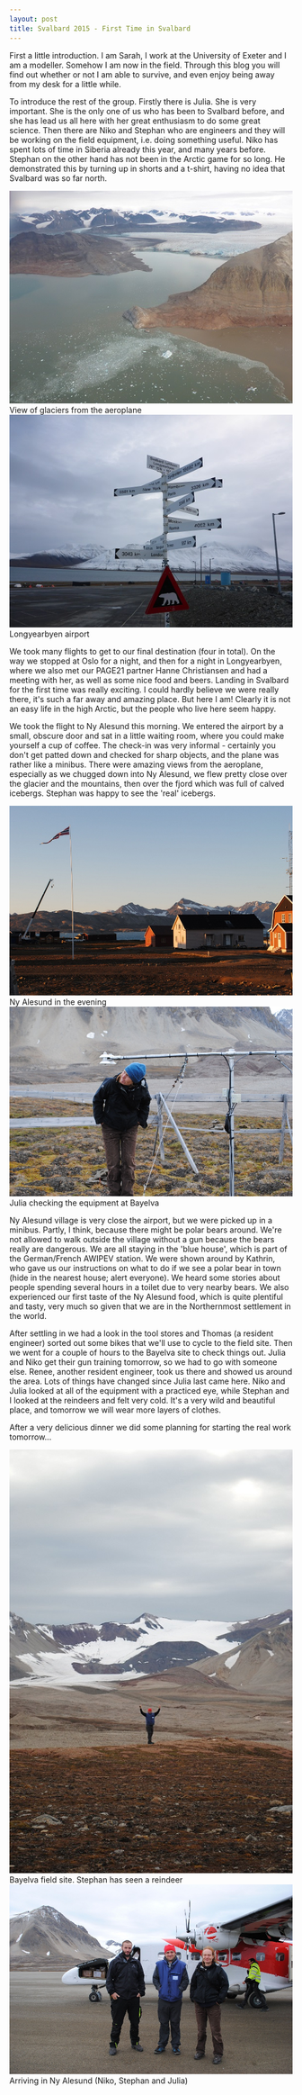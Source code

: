 ```yaml
---
layout: post
title: Svalbard 2015 - First Time in Svalbard
---
```


First a little introduction. I am Sarah, I work at the University of Exeter and I am a modeller. Somehow I am now in the field. Through this blog you will find out whether or not I am able to survive, and even enjoy being away from my desk for a little while.

To introduce the rest of the group. Firstly there is Julia. She is very important. She is the only one of us who has been to Svalbard before, and she has lead us all here with her great enthusiasm to do some great science. Then there are Niko and Stephan who are engineers and they will be working on the field equipment, i.e. doing something useful. Niko has spent lots of time in Siberia already this year, and many years before. Stephan on the other hand has not been in the Arctic game for so long. He demonstrated this by turning up in shorts and a t-shirt, having no idea that Svalbard was so far north.
 
<div>
<div class="inline-image">
<img src="/images/svalbard1/pic1.jpg"/>
<span>View of glaciers from the aeroplane</span>
</div><div class="inline-image">
<img src="/images/svalbard1/pic2.jpg"/>
<span>Longyearbyen airport</span>
</div>
</div>
 
We took many flights to get to our final destination (four in total). On the way we stopped at Oslo for a night, and then for a night in Longyearbyen, where we also met our PAGE21 partner Hanne Christiansen and had a meeting with her, as well as some nice food and beers. Landing in Svalbard for the first time was really exciting. I could hardly believe we were really there, it's such a far away and amazing place. But here I am! Clearly it is not an easy life in the high Arctic, but the people who live here seem happy.

We took the flight to Ny Alesund this morning. We entered the airport by a small, obscure door and sat in a little waiting room, where you could make yourself a cup of coffee.
The check-in was very informal - certainly you don't get patted down and checked for sharp objects, and the plane was rather like a minibus. There were amazing views from the aeroplane, especially as we chugged down into Ny Alesund, we flew pretty close over the glacier and the mountains, then over the fjord which was full of calved icebergs. Stephan was happy to see the 'real' icebergs.
 
<div>
<div class="inline-image">
<img src="/images/svalbard1/pic3.jpg"/>
<span>Ny Alesund in the evening</span>
</div><div class="inline-image">
<img src="/images/svalbard1/pic4.jpg"/>
<span>Julia checking the equipment at Bayelva</span>
</div>
</div>
 
Ny Alesund village is very close the airport, but we were picked up in a minibus. Partly, I think, because there might be polar bears around. We're not allowed to walk outside the village without a gun because the bears really are dangerous. We are all staying in the 'blue house', which is part of the German/French AWIPEV station. We were shown around by Kathrin, who gave us our instructions on what to do if we see a polar bear in town (hide in the nearest house; alert everyone). We heard some stories about people spending several hours in a toilet due to very nearby bears. We also experienced our first taste of the Ny Alesund food, which is quite plentiful and tasty, very much so given that we are in the Northernmost settlement in the world.

After settling in we had a look in the tool stores and Thomas (a resident engineer) sorted out some bikes that we'll use to cycle to the field site. Then we went for a couple of hours to the Bayelva site to check things out. Julia and Niko get their gun training tomorrow, so we had to go with someone else. Renee, another resident engineer, took us there and showed us around the area. Lots of things have changed since Julia last came here. Niko and Julia looked at all of the equipment with a practiced eye, while Stephan and I looked at the reindeers and felt very cold. It's a very wild and beautiful place, and tomorrow we will wear more layers of clothes.

After a very delicious dinner we did some planning for starting the real work tomorrow...

<div>
<div class="inline-image">
<img src="/images/svalbard1/pic5.jpg"/>
<span>Bayelva field site. Stephan has seen a reindeer</span>
</div><div class="inline-image">
<img src="/images/svalbard1/pic6.jpg"/>
<span>Arriving in Ny Alesund (Niko, Stephan and Julia)</span>
</div>
</div>